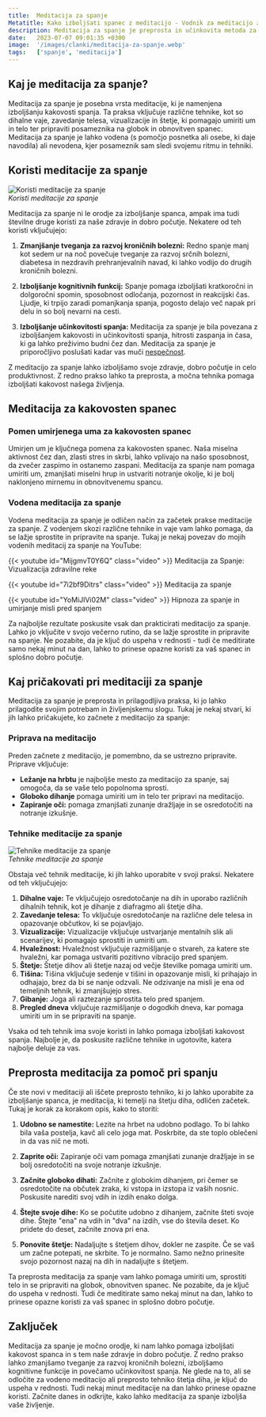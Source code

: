 ```yaml
---
title:  Meditacija za spanje
Metatitle: Kako izboljšati spanec z meditacijo - Vodnik za meditacijo za spanje
description: Meditacija za spanje je preprosta in učinkovita metoda za izboljšanje spanca. Naša stran vam ponuja vse, kar morate vedeti o meditaciji za spanje, od koristi do tehnik in vodenih meditacij.
date:   2023-07-07 09:01:35 +0300
image:  '/images/clanki/meditacija-za-spanje.webp'
tags:   ['spanje', 'meditacija']
---
```



## Kaj je meditacija za spanje?

Meditacija za spanje je posebna vrsta meditacije, ki je namenjena izboljšanju kakovosti spanja. Ta praksa vključuje različne tehnike, kot so dihalne vaje, zavedanje telesa, vizualizacije in štetje, ki pomagajo umiriti um in telo ter pripraviti posameznika na globok in obnovitven spanec. Meditacija za spanje je lahko vodena (s pomočjo posnetka ali osebe, ki daje navodila) ali nevodena, kjer posameznik sam sledi svojemu ritmu in tehniki.

## Koristi meditacije za spanje

<div class="gallery-box">
  <div class="gallery">
    <img alt="Koristi meditacije za spanje" src="/images/clanki/koristi-meditacije-za-spanje.webp">
  </div>
  <em>Koristi meditacije za spanje</em>
</div>

Meditacija za spanje ni le orodje za izboljšanje spanca, ampak ima tudi številne druge koristi za naše zdravje in dobro počutje. Nekatere od teh koristi vključujejo:

1. **Zmanjšanje tveganja za razvoj kroničnih bolezni:** Redno spanje manj kot sedem ur na noč povečuje tveganje za razvoj srčnih bolezni, diabetesa in nezdravih prehranjevalnih navad, ki lahko vodijo do drugih kroničnih bolezni.

2. **Izboljšanje kognitivnih funkcij:** Spanje pomaga izboljšati kratkoročni in dolgoročni spomin, sposobnost odločanja, pozornost in reakcijski čas. Ljudje, ki trpijo zaradi pomanjkanja spanja, pogosto delajo več napak pri delu in so bolj nevarni na cesti.

3. **Izboljšanje učinkovitosti spanja:** Meditacija za spanje je bila povezana z izboljšanjem kakovosti in učinkovitosti spanja, hitrosti zaspanja in časa, ki ga lahko preživimo budni čez dan. Meditacija za spanje je priporočljivo poslušati kadar vas muči [nespečnost](/nespecnost). 

Z meditacijo za spanje lahko izboljšamo svoje zdravje, dobro počutje in celo produktivnost. Z redno prakso lahko ta preprosta, a močna tehnika pomaga izboljšati kakovost našega življenja.


## Meditacija za kakovosten spanec

### Pomen umirjenega uma za kakovosten spanec

Umirjen um je ključnega pomena za kakovosten spanec. Naša miselna aktivnost čez dan, zlasti stres in skrbi, lahko vplivajo na našo sposobnost, da zvečer zaspimo in ostanemo zaspani. Meditacija za spanje nam pomaga umiriti um, zmanjšati miselni hrup in ustvariti notranje okolje, ki je bolj naklonjeno mirnemu in obnovitvenemu spancu.

### Vodena meditacija za spanje

Vodena meditacija za spanje je odličen način za začetek prakse meditacije za spanje. Z vodenjem skozi različne tehnike in vaje vam lahko pomaga, da se lažje sprostite in pripravite na spanje. Tukaj je nekaj povezav do mojih vodenih meditacij za spanje na YouTube:

{{< youtube id="MijgmvT0Y6Q" class="video" >}}
Meditacija za Spanje: Vizualizacija zdravilne reke

{{< youtube id="7i2bf9Ditrs" class="video" >}}
Meditacija za spanje

{{< youtube id="YoMiJlVi02M" class="video" >}}
Hipnoza za spanje in umirjanje misli pred spanjem


Za najboljše rezultate poskusite vsak dan prakticirati meditacijo za spanje. Lahko jo vključite v svojo večerno rutino, da se lažje sprostite in pripravite na spanje. Ne pozabite, da je ključ do uspeha v rednosti - tudi če meditirate samo nekaj minut na dan, lahko to prinese opazne koristi za vaš spanec in splošno dobro počutje.

## Kaj pričakovati pri meditaciji za spanje

Meditacija za spanje je preprosta in prilagodljiva praksa, ki jo lahko prilagodite svojim potrebam in življenjskemu slogu. Tukaj je nekaj stvari, ki jih lahko pričakujete, ko začnete z meditacijo za spanje:

### Priprava na meditacijo

Preden začnete z meditacijo, je pomembno, da se ustrezno pripravite. Priprave vključuje:

- **Ležanje na hrbtu** je najboljše mesto za meditacijo za spanje, saj omogoča, da se vaše telo popolnoma sprosti.
- **Globoko dihanje** pomaga umiriti um in telo ter pripravi na meditacijo.
- **Zapiranje oči:** pomaga zmanjšati zunanje dražljaje in se osredotočiti na notranje izkušnje.

### Tehnike meditacije za spanje

<div class="gallery-box">
  <div class="gallery">
    <img alt="Tehnike meditacije za spanje" src="/images/clanki/tehnike-meditacije-za-spanje.webp">
  </div>
  <em>Tehnike meditacije za spanje</em>
</div>

Obstaja več tehnik meditacije, ki jih lahko uporabite v svoji praksi. Nekatere od teh vključujejo:

1. **Dihalne vaje:** Te vključujejo osredotočanje na dih in uporabo različnih dihalnih tehnik, kot je dihanje z diafragmo ali štetje diha.
2. **Zavedanje telesa:** To vključuje osredotočanje na različne dele telesa in opazovanje občutkov, ki se pojavljajo.
3. **Vizualizacije:** Vizualizacije vključuje ustvarjanje mentalnih slik ali scenarijev, ki pomagajo sprostiti in umiriti um.
4. **Hvaležnost:** Hvaležnost vključuje razmišljanje o stvareh, za katere ste hvaležni, kar pomaga ustvariti pozitivno vibracijo pred spanjem.
5. **Štetje:** Štetje dihov ali štetje nazaj od večje številke pomaga umiriti um.
6. **Tišina:** Tišina vključuje sedenje v tišini in opazovanje misli, ki prihajajo in odhajajo, brez da bi se nanje odzvali. Ne odzivanje na misli je ena od temeljnih tehnik, ki zmanjšujejo stres.
7. **Gibanje:** Joga ali raztezanje sprostita telo pred spanjem.
8. **Pregled dneva** vključuje razmišljanje o dogodkih dneva, kar pomaga umiriti um in se pripraviti na spanje.

Vsaka od teh tehnik ima svoje koristi in lahko pomaga izboljšati kakovost spanja. Najbolje je, da poskusite različne tehnike in ugotovite, katera najbolje deluje za vas.

## Preprosta meditacija za pomoč pri spanju

Če ste novi v meditaciji ali iščete preprosto tehniko, ki jo lahko uporabite za izboljšanje spanca, je meditacija, ki temelji na štetju diha, odličen začetek. Tukaj je korak za korakom opis, kako to storiti:

1. **Udobno se namestite:** Lezite na hrbet na udobno podlago. To bi lahko bila vaša postelja, kavč ali celo joga mat. Poskrbite, da ste toplo oblečeni in da vas nič ne moti.

2. **Zaprite oči:** Zapiranje oči vam pomaga zmanjšati zunanje dražljaje in se bolj osredotočiti na svoje notranje izkušnje.

3. **Začnite globoko dihati:** Začnite z globokim dihanjem, pri čemer se osredotočite na občutek zraka, ki vstopa in izstopa iz vaših nosnic. Poskusite narediti svoj vdih in izdih enako dolga.

4. **Štejte svoje dihe:** Ko se počutite udobno z dihanjem, začnite šteti svoje dihe. Štejte "ena" na vdih in "dva" na izdih, vse do števila deset. Ko pridete do deset, začnite znova pri ena.

5. **Ponovite štetje:** Nadaljujte s štetjem dihov, dokler ne zaspite. Če se vaš um začne potepati, ne skrbite. To je normalno. Samo nežno prinesite svojo pozornost nazaj na dih in nadaljujte s štetjem.

Ta preprosta meditacija za spanje vam lahko pomaga umiriti um, sprostiti telo in se pripraviti na globok, obnovitven spanec. Ne pozabite, da je ključ do uspeha v rednosti. Tudi če meditirate samo nekaj minut na dan, lahko to prinese opazne koristi za vaš spanec in splošno dobro počutje.


## Zaključek

Meditacija za spanje je močno orodje, ki nam lahko pomaga izboljšati kakovost spanca in s tem naše zdravje in dobro počutje. Z redno prakso lahko zmanjšamo tveganje za razvoj kroničnih bolezni, izboljšamo kognitivne funkcije in povečamo učinkovitost spanja. Ne glede na to, ali se odločite za vodeno meditacijo ali preprosto tehniko štetja diha, je ključ do uspeha v rednosti. Tudi nekaj minut meditacije na dan lahko prinese opazne koristi. Začnite danes in odkrijte, kako lahko meditacija za spanje izboljša vaše življenje.